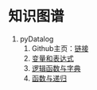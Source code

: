 # 知识图谱
1. pyDatalog
    1. Github主页：[链接](https://github.com/pcarbonn/pyDatalog)
    2. [变量和表达式](pyDatalog-变量和表达式.ipynb)
    3. [逻辑函数与字典](pyDatalog-逻辑函数与字典.ipynb)
    4. [函数与递归](pyDatalog-函数与递归.ipynb)
